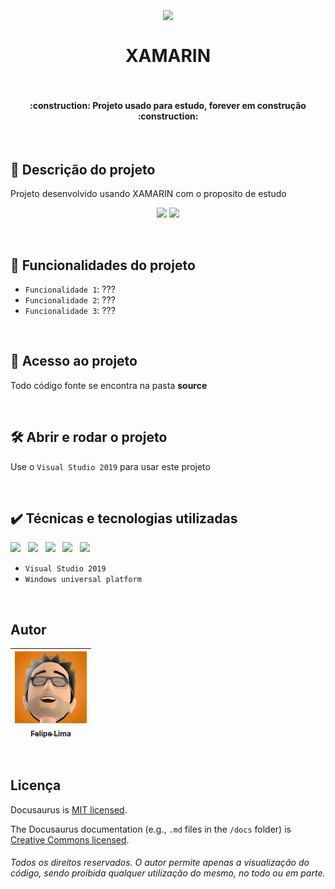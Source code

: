 <h1 align="center"> <img src="https://user-images.githubusercontent.com/20684484/212168629-795c6dd1-1205-4d20-b4b5-5c1b00ce1818.png" width="210px" align="center" ><BR><BR>XAMARIN<BR><BR></h1>

<h4 align="center"> 
    :construction:  Projeto usado para estudo, forever em construção  :construction:
</h4>

<BR>

## 📃 Descrição do projeto

<p align="justify">
 Projeto desenvolvido usando XAMARIN com o proposito de estudo
</p>
<p align="center">
<img src="https://img.shields.io/badge/STATUS-EM%20DESENVOLVIMENTO-green">
<img src="https://img.shields.io/badge/PROJECT%20VERSION-0.0.0-blue">
</p>

<BR>

## :hammer: Funcionalidades do projeto

- `Funcionalidade 1`: ???
- `Funcionalidade 2`: ???
- `Funcionalidade 3`: ???

<BR>
  
## 📁 Acesso ao projeto

Todo código fonte se encontra na pasta **source**

<BR>
  
## 🛠️ Abrir e rodar o projeto

Use o ``Visual Studio 2019`` para usar este projeto


<BR>  
  
## ✔️ Técnicas e tecnologias utilizadas
<p align="justify">
<img width="90" src="https://cdn.jsdelivr.net/gh/devicons/devicon/icons/xamarin/xamarin-original.svg">
&nbsp;&nbsp;<img width="90" src="https://cdn.jsdelivr.net/gh/devicons/devicon/icons/git/git-original.svg">
&nbsp;&nbsp;<img width="90" src="https://cdn.jsdelivr.net/gh/devicons/devicon/icons/visualstudio/visualstudio-plain.svg">
&nbsp;&nbsp;<img width="90" src="https://cdn.jsdelivr.net/gh/devicons/devicon/icons/android/android-original.svg">
&nbsp;&nbsp;<img width="90"  src="https://cdn.jsdelivr.net/gh/devicons/devicon/icons/windows8/windows8-original.svg">
</p>
 
- ``Visual Studio 2019``
- ``Windows universal platform``
 
<BR>  
  
## Autor

| [<img src="https://github.com/felip3fl/felip3fl/blob/main/Material/Nick/nick1.jpg?raw=true" width=115><br><sub>Felipe Lima</sub>](https://github.com/felip3fl) | 
| :---: 
  
<BR>
    
## Licença

Docusaurus is [MIT licensed](./LICENSE).

The Docusaurus documentation (e.g., `.md` files in the `/docs` folder) is [Creative Commons licensed](./LICENSE-docs).
<i><h6>Todos os direitos reservados. O autor permite apenas a visualização do código, sendo proibida qualquer utilização do mesmo, no todo ou em parte.</h6></i>

